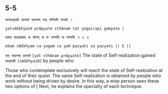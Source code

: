 ## 5-5


```shloka-sa
यत्साङ्ख्यैः प्राप्यते स्थानम् तत् योगैरपि गम्यते ।
```
```shloka-sa-hk
yatsAGkhyaiH prApyate sthAnam tat yogairapi gamyate |
```
```shloka-sa
एकम् साङ्ख्यम् च योगम् च यः पश्यति स पश्यति ॥ ५ ॥
```
```shloka-sa-hk
ekam sAGkhyam ca yogam ca yaH pazyati sa pazyati || 5 ||
```

`यत् स्थानम् प्राप्यते` `[yat sthAnam prApyate]` The state of Self-realization gained `साङ्ख्यैः` `[sAGkhyaiH]` by people who

Those who contemplate exclusively will reach the state of Self-realization at the end of their quest. The same Self-realization is obtained by people who work without being driven by desire. In this way, a wise person sees these two options of [
Next, he explains the specialty of each technique.

